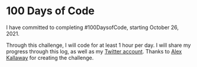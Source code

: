 # 100 Days of Code

I have committed to completing #100DaysofCode, starting October 26, 2021.

Through this challenge, I will code for at least 1 hour per day. I will share my progress through this log, as well as my [Twitter account](https://twitter.com/eascodes). Thanks to [Alex Kallaway](https://twitter.com/ka11away) for creating the challenge.